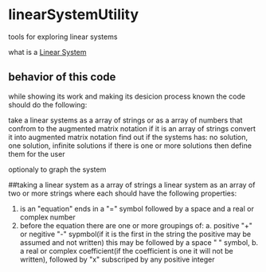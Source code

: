 # linearSystemUtility
tools for exploring linear systems

what is a [Linear System](https://en.wikipedia.org/wiki/Linear_system "Linear System")

## behavior of this code

while showing its work and making its desicion process known the code should do the following:

take a linear systems as a array of strings or as a array of numbers that confrom to the augmented matrix notation
if it is an array of strings convert it into augmented matrix notation
find out if the systems has: no solution, one solution, infinite solutions
if there is one or more solutions then define them for the user

optionaly to graph the system



##taking a linear system as a array of strings
a linear system as an array of two or more strings where each should have the following properties:
1. is an "equation" ends in a "=" symbol followed by a space and a real or complex number
2. before the equation there are one or more groupings of:
a.  positive "+" or negitive "-" sypmbol(if it is the first in the string the positive may be assumed and not written) this may be followed by a space " " symbol,
b. a real or complex coefficient(if the coefficient is one it will not be written), followed by "x" subscriped by any positive integer
